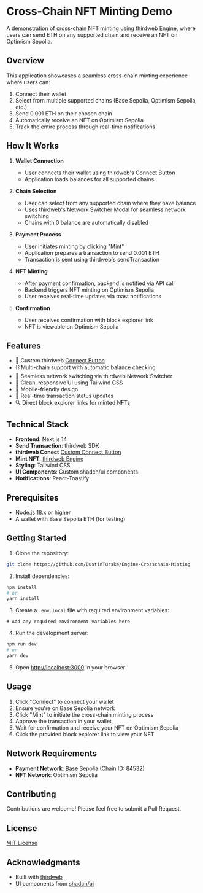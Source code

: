 # Cross-Chain NFT Minting Demo

A demonstration of cross-chain NFT minting using thirdweb Engine, where users can send ETH on any supported chain and receive an NFT on Optimism Sepolia.

## Overview

This application showcases a seamless cross-chain minting experience where users can:
1. Connect their wallet
2. Select from multiple supported chains (Base Sepolia, Optimism Sepolia, etc.)
3. Send 0.001 ETH on their chosen chain
4. Automatically receive an NFT on Optimism Sepolia
5. Track the entire process through real-time notifications

## How It Works

1. **Wallet Connection**
   - User connects their wallet using thirdweb's Connect Button
   - Application loads balances for all supported chains

2. **Chain Selection**
   - User can select from any supported chain where they have balance
   - Uses thirdweb's Network Switcher Modal for seamless network switching
   - Chains with 0 balance are automatically disabled

3. **Payment Process**
   - User initiates minting by clicking "Mint"
   - Application prepares a transaction to send 0.001 ETH
   - Transaction is sent using thirdweb's sendTransaction

4. **NFT Minting**
   - After payment confirmation, backend is notified via API call
   - Backend triggers NFT minting on Optimism Sepolia
   - User receives real-time updates via toast notifications

5. **Confirmation**
   - User receives confirmation with block explorer link
   - NFT is viewable on Optimism Sepolia

## Features

- 🦊 Custom thirdweb [Connect Button](https://portal.thirdweb.com/react/v5/components/ConnectButton)
- ⛓️ Multi-chain support with automatic balance checking
- 🔄 Seamless network switching via thirdweb Network Switcher
- 🎨 Clean, responsive UI using Tailwind CSS
- 📱 Mobile-friendly design
- 🔔 Real-time transaction status updates
- 🔍 Direct block explorer links for minted NFTs

## Technical Stack

- **Frontend**: Next.js 14
- **Send Transaction**: thirdweb SDK
- **thirdweb Conect** [Custom Connect Button](https://portal.thirdweb.com/react/v5/components/ConnectButton)
- **Mint NFT**: [thirdweb Engine](https://thirdweb.com/engine?utm_source=dustin-github-Engine-Crosschain-Minting)
- **Styling**: Tailwind CSS
- **UI Components**: Custom shadcn/ui components
- **Notifications**: React-Toastify

## Prerequisites

- Node.js 18.x or higher
- A wallet with Base Sepolia ETH (for testing)

## Getting Started

1. Clone the repository:

```bash
git clone https://github.com/DustinTurska/Engine-Crosschain-Minting
```

2. Install dependencies:
```bash
npm install
# or
yarn install
```

3. Create a `.env.local` file with required environment variables:
```env
# Add any required environment variables here
```

4. Run the development server:
```bash
npm run dev
# or
yarn dev
```

5. Open [http://localhost:3000](http://localhost:3000) in your browser

## Usage

1. Click "Connect" to connect your wallet
2. Ensure you're on Base Sepolia network
3. Click "Mint" to initiate the cross-chain minting process
4. Approve the transaction in your wallet
5. Wait for confirmation and receive your NFT on Optimism Sepolia
6. Click the provided block explorer link to view your NFT

## Network Requirements

- **Payment Network**: Base Sepolia (Chain ID: 84532)
- **NFT Network**: Optimism Sepolia

## Contributing

Contributions are welcome! Please feel free to submit a Pull Request.

## License

[MIT License](LICENSE)

## Acknowledgments

- Built with [thirdweb](https://thirdweb.com/)
- UI components from [shadcn/ui](https://ui.shadcn.com/)
